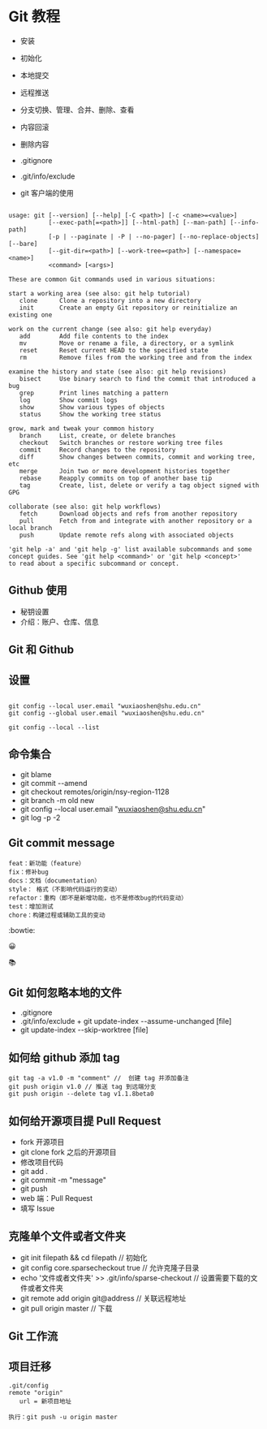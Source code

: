 # Git 教程


- 安装
- 初始化
- 本地提交
- 远程推送
- 分支切换、管理、合并、删除、查看
- 内容回滚
- 删除内容
- .gitignore
- .git/info/exclude




- git 客户端的使用

```

usage: git [--version] [--help] [-C <path>] [-c <name>=<value>]
           [--exec-path[=<path>]] [--html-path] [--man-path] [--info-path]
           [-p | --paginate | -P | --no-pager] [--no-replace-objects] [--bare]
           [--git-dir=<path>] [--work-tree=<path>] [--namespace=<name>]
           <command> [<args>]

These are common Git commands used in various situations:

start a working area (see also: git help tutorial)
   clone      Clone a repository into a new directory
   init       Create an empty Git repository or reinitialize an existing one

work on the current change (see also: git help everyday)
   add        Add file contents to the index
   mv         Move or rename a file, a directory, or a symlink
   reset      Reset current HEAD to the specified state
   rm         Remove files from the working tree and from the index

examine the history and state (see also: git help revisions)
   bisect     Use binary search to find the commit that introduced a bug
   grep       Print lines matching a pattern
   log        Show commit logs
   show       Show various types of objects
   status     Show the working tree status

grow, mark and tweak your common history
   branch     List, create, or delete branches
   checkout   Switch branches or restore working tree files
   commit     Record changes to the repository
   diff       Show changes between commits, commit and working tree, etc
   merge      Join two or more development histories together
   rebase     Reapply commits on top of another base tip
   tag        Create, list, delete or verify a tag object signed with GPG

collaborate (see also: git help workflows)
   fetch      Download objects and refs from another repository
   pull       Fetch from and integrate with another repository or a local branch
   push       Update remote refs along with associated objects

'git help -a' and 'git help -g' list available subcommands and some
concept guides. See 'git help <command>' or 'git help <concept>'
to read about a specific subcommand or concept.

```


## Github 使用

- 秘钥设置
- 介绍：账户、仓库、信息


## Git 和 Github


## 设置

```

git config --local user.email "wuxiaoshen@shu.edu.cn"
git config --global user.email "wuxiaoshen@shu.edu.cn"

git config --local --list

```


## 命令集合

- git blame <file>
- git commit --amend
- git checkout remotes/origin/nsy-region-1128
- git branch -m old new
- git config --local user.email "wuxiaoshen@shu.edu.cn"
- git log -p -2


## Git commit message

```
feat：新功能（feature）
fix：修补bug
docs：文档（documentation）
style： 格式（不影响代码运行的变动）
refactor：重构（即不是新增功能，也不是修改bug的代码变动）
test：增加测试
chore：构建过程或辅助工具的变动
```

:bowtie:

:grinning:

:books:

## Git 如何忽略本地的文件

- .gitignore
- .git/info/exclude  + git update-index --assume-unchanged [file]
- git update-index --skip-worktree [file]

## 如何给 github 添加 tag

``` 
git tag -a v1.0 -m "comment" //  创建 tag 并添加备注
git push origin v1.0 // 推送 tag 到远端分支
git push origin --delete tag v1.1.8beta0

```


## 如何给开源项目提 Pull Request

- fork 开源项目
- git clone fork 之后的开源项目
- 修改项目代码
- git add .
- git commit -m "message"
- git push
- web 端：Pull Request
- 填写 Issue 

## 克隆单个文件或者文件夹

- git init filepath && cd filepath // 初始化
- git config core.sparsecheckout true // 允许克隆子目录
- echo '文件或者文件夹' >> .git/info/sparse-checkout // 设置需要下载的文件或者文件夹
- git remote add origin git@address // 关联远程地址
- git pull origin master // 下载


## Git 工作流

## 项目迁移


```
.git/config
remote "origin"
   url = 新项目地址

执行：git push -u origin master
```
